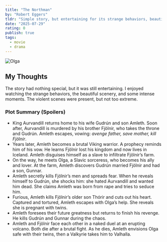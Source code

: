 ```yaml
---
title: "The Northman"
by: "Robert Eggers"
tldr: "Simple story, but entertaining for its strange behaviors, beautiful scenery, and violence."
date: "2025-07-29"
rating: 0
publish: true
tags:
  - movie
  - drama
---
```


![Olga](/posts/2025-0729-the-northman.webp)

## My Thoughts
The story had nothing special, but it was still entertaining. I enjoyed watching the strange behaviors, the beautiful scenery, and some intense moments. The violent scenes were present, but not too extreme.

### Plot Summary (Spoilers)
- King Aurvandill returns home to his wife Gudrún and son Amleth. Soon after, Aurvandill is murdered by his brother Fjölnir, who takes the throne and Gudrún. Amleth escapes, vowing: *avenge father, save mother, kill Fjölnir*.
- Years later, Amleth becomes a brutal Viking warrior. A prophecy reminds him of his vow. He learns Fjölnir lost his kingdom and now lives in Iceland. Amleth disguises himself as a slave to infiltrate Fjölnir’s farm.
- On the way, he meets Olga, a Slavic sorceress, who becomes his ally and lover. At the farm, Amleth discovers Gudrún married Fjölnir and had a son, Gunnar.
- Amleth secretly kills Fjölnir’s men and spreads fear. When he reveals himself to Gudrún, she shocks him: she hated Aurvandill and wanted him dead. She claims Amleth was born from rape and tries to seduce him.
- Furious, Amleth kills Fjölnir’s older son Thórir and cuts out his heart. Captured and tortured, Amleth escapes with Olga’s help. She reveals she is pregnant with twins.
- Amleth foresees their future greatness but returns to finish his revenge. He kills Gudrún and Gunnar during the chaos.
- Amleth and Fjölnir face each other in a naked duel at an erupting volcano. Both die after a brutal fight. As he dies, Amleth envisions Olga safe with their twins, then a Valkyrie takes him to Valhalla.

